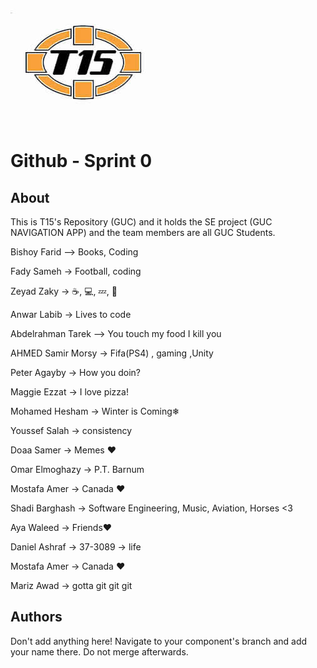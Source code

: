 
﻿![Logo](team15-logo.jpg)
# Github - Sprint 0

## About
This is T15's Repository (GUC) and it holds the SE project (GUC NAVIGATION APP) and the team members are all GUC Students.

Bishoy Farid --> Books, Coding

Fady Sameh -> Football, coding

Zeyad Zaky -> ☕, 💻, 💤,  🔁

Anwar Labib -> Lives to code

Abdelrahman Tarek --> You touch my food I kill you

AHMED Samir Morsy -> Fifa(PS4) , gaming ,Unity

Peter Agayby -> How you doin?

Maggie Ezzat -> I love pizza!

Mohamed Hesham -> Winter is Coming❄

Youssef Salah -> consistency

Doaa Samer -> Memes ❤️

Omar Elmoghazy -> P.T. Barnum

Mostafa Amer -> Canada ❤️

Shadi Barghash -> Software Engineering, Music, Aviation, Horses <3

Aya Waleed -> Friends❤️

Daniel Ashraf -> 37-3089 -> life

Mostafa Amer -> Canada ❤️

Mariz Awad -> gotta git git git

## Authors

Don't add anything here!
Navigate to your component's branch and add your name there. Do not merge afterwards.
